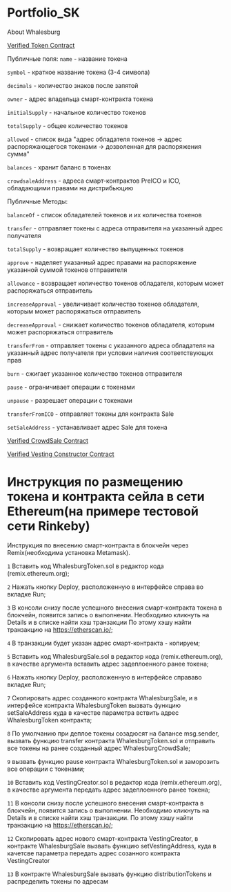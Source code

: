 # Portfolio_SK

About Whalesburg

[Verified Token Contract](https://rinkeby.etherscan.io/address/0xd6e66dcb0ecf9bac791b0398bb1d91500ca1ad14)

Публичные поля:
`name` - название токена

`symbol` - краткое название токена (3-4 символа)

`decimals` - количество знаков после запятой

`owner` - адрес владельца смарт-контракта токена

`initialSupply` - начальное количество токенов

`totalSupply` - общее количество токенов

`allowed` - список вида "адрес обладателя токенов -> адрес распоряжающегося токенами -> дозволенная для распоряжения сумма"

`balances` - хранит баланс в токенах

`crowdsaleAddress` - адреса смарт-контрактов PreICO и ICO, обладающими правами на дистрибьюцию

Публичные Методы:

`balanceOf` - список обладателей токенов и их количества токенов

`transfer` - отправляет токены с адреса отправителя на указанный адрес получателя

`totalSupply` - возвращает количество выпущенных токенов

`approve` - наделяет указанный адрес правами на распоряжение указанной суммой токенов отправителя

`allowance` - возвращает количество токенов обладателя, которым может распоряжаться отправитель

`increaseApproval` - увеличивает количество токенов обладателя, которым может распоряжаться отправитель

`decreaseApproval` - снижает количество токенов обладателя, которым может распоряжаться отправитель

`transferFrom` - отправляет токены с указанного адреса обладателя на указанный адрес получателя при условии наличия соответствующих прав

`burn` - сжигает указанное количество токенов отправителя

`pause` - ограничивает операции с токенами

`unpause` - разрешает операции с токенами

`transferFromICO`  - отправляет токены для контракта Sale

`setSaleAddress` - устанавливает адрес Sale для токена


[Verified CrowdSale Contract](https://rinkeby.etherscan.io/address/0x81ada0d4f0ddf3a12a7ee11e6e87849fa16df478)


[Verified Vesting Constructor Contract](https://rinkeby.etherscan.io/address/0x7256a621e74ad732f2282c810247e9b7c48ef796)



# Инструкция по размещению токена и контракта сейла в сети Ethereum(на примере тестовой сети Rinkeby)

Инструкция по внесению смарт-контракта в блокчейн через Remix(необходима установка Metamask).

`1` Вставить код WhalesburgToken.sol в редактор кода (remix.ethereum.org);

`2` Нажать кнопку Deploy, расположенную в интерфейсе справа во вкладке Run;

`3` В консоли снизу после успешного внесения смарт-контракта токена в блокчейн, появится запись о выполнении. Необходимо кликнуть на Details и в списке найти хэш транзакции
По этому хэшу найти транзакцию на https://etherscan.io/;

`4` В транзакции будет указан адрес смарт-контракта - копируем;

`5` Вставить код WhalesburgSale.sol в редактор кода (remix.ethereum.org), в качестве аргумента вставить адрес задеплоенного ранее токена;

`6` Нажать кнопку Deploy, расположенную в интерфейсе справаво вкладке Run;

`7` Скопировать адрес созданного контракта WhalesburgSale, и в интерфейсе контракта WhalesburgToken вызвать функцию setSaleAddress куда в качестве параметра вствить адрес WhalesburgToken контракта;

`8` По умолчанию при деплое токены созадюсят на балансе msg.sender, вызвать функцию transfer контракта WhalesburgToken.sol и отправить все токены на ранее созданный адрес WhalesburgCrowdSale;

`9` вызвать функцию pause контракта WhalesburgToken.sol и заморозить все операции с токенами;

`10` Вставить код VestingCreator.sol в редактор кода (remix.ethereum.org), в качестве аргумента передать адрес задеплоенного ранее токена;

`11` В консоли снизу после успешного внесения смарт-контракта в блокчейн, появится запись о выполнении. Необходимо кликнуть на Details и в списке найти хэш транзакции. По этому хэшу найти транзакцию на https://etherscan.io/;

`12` Скопировать адрес нового смарт-контракта VestingCreator, в контракте WhalesburgSale вызвать функцию setVestingAddress, куда в качетсве параметра передать адрес созанного контракта VestingCreator

`13` В контракте WhalesburgSale вызвать функцию distributionTokens и распределить токены по адресам

